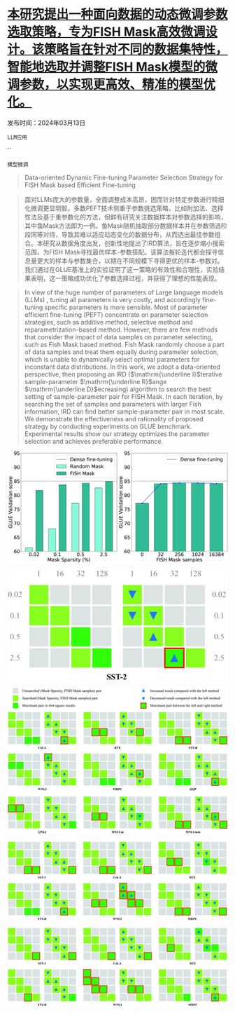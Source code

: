 # [本研究提出一种面向数据的动态微调参数选取策略，专为FISH Mask高效微调设计。该策略旨在针对不同的数据集特性，智能地选取并调整FISH Mask模型的微调参数，以实现更高效、精准的模型优化。](https://arxiv.org/abs/2403.08484)

发布时间：2024年03月13日

`LLM应用`

``

`模型微调`

> Data-oriented Dynamic Fine-tuning Parameter Selection Strategy for FISH Mask based Efficient Fine-tuning

> 面对LLMs庞大的参数量，全面调整成本高昂，因而针对特定参数进行精细化微调更显明智。多数PEFT技术侧重于参数挑选策略，比如附加法、选择性法及基于重参数化的方法，但鲜有研究关注数据样本对参数选择的影响，其中鱼Mask方法即为一例。鱼Mask随机抽取部分数据样本并在参数筛选阶段同等对待，导致其难以适应动态变化的数据分布，从而选出最佳参数组合。本研究从数据角度出发，创新性地提出了IRD算法，旨在逐步缩小搜索范围，为FISH Mask寻找最优样本-参数搭配。该算法每轮迭代都会探寻信息量更大的样本与参数集合，以期在不同规模下寻得更优的样本-参数对。我们通过在GLUE基准上的实验证明了这一策略的有效性和合理性，实验结果表明，这一策略成功优化了参数选择过程，并获得了理想的性能表现。

> In view of the huge number of parameters of Large language models (LLMs) , tuning all parameters is very costly, and accordingly fine-tuning specific parameters is more sensible. Most of parameter efficient fine-tuning (PEFT) concentrate on parameter selection strategies, such as additive method, selective method and reparametrization-based method. However, there are few methods that consider the impact of data samples on parameter selecting, such as Fish Mask based method. Fish Mask randomly choose a part of data samples and treat them equally during parameter selection, which is unable to dynamically select optimal parameters for inconstant data distributions. In this work, we adopt a data-oriented perspective, then proposing an IRD ($\mathrm{\underline I}$terative sample-parameter $\mathrm{\underline R}$ange $\mathrm{\underline D}$ecreasing) algorithm to search the best setting of sample-parameter pair for FISH Mask. In each iteration, by searching the set of samples and parameters with larger Fish information, IRD can find better sample-parameter pair in most scale. We demonstrate the effectiveness and rationality of proposed strategy by conducting experiments on GLUE benchmark. Experimental results show our strategy optimizes the parameter selection and achieves preferable performance.

![本研究提出一种面向数据的动态微调参数选取策略，专为FISH Mask高效微调设计。该策略旨在针对不同的数据集特性，智能地选取并调整FISH Mask模型的微调参数，以实现更高效、精准的模型优化。](../../../paper_images/2403.08484/x1.png)

![本研究提出一种面向数据的动态微调参数选取策略，专为FISH Mask高效微调设计。该策略旨在针对不同的数据集特性，智能地选取并调整FISH Mask模型的微调参数，以实现更高效、精准的模型优化。](../../../paper_images/2403.08484/x2.png)

![本研究提出一种面向数据的动态微调参数选取策略，专为FISH Mask高效微调设计。该策略旨在针对不同的数据集特性，智能地选取并调整FISH Mask模型的微调参数，以实现更高效、精准的模型优化。](../../../paper_images/2403.08484/x3.png)

![本研究提出一种面向数据的动态微调参数选取策略，专为FISH Mask高效微调设计。该策略旨在针对不同的数据集特性，智能地选取并调整FISH Mask模型的微调参数，以实现更高效、精准的模型优化。](../../../paper_images/2403.08484/x4.png)

![本研究提出一种面向数据的动态微调参数选取策略，专为FISH Mask高效微调设计。该策略旨在针对不同的数据集特性，智能地选取并调整FISH Mask模型的微调参数，以实现更高效、精准的模型优化。](../../../paper_images/2403.08484/x5.png)